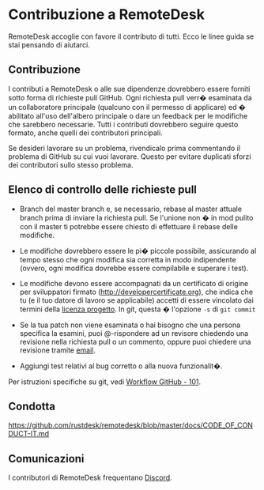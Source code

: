 # Contribuzione a RemoteDesk

RemoteDesk accoglie con favore il contributo di tutti.
Ecco le linee guida se stai pensando di aiutarci.

## Contribuzione

I contributi a RemoteDesk o alle sue dipendenze dovrebbero essere forniti sotto forma di richieste pull GitHub. 
Ogni richiesta pull verr� esaminata da un collaboratore principale (qualcuno con il permesso di applicare) ed � abilitato all'uso dell'albero principale o dare un feedback per le modifiche che sarebbero necessarie. 
Tutti i contributi dovrebbero seguire questo formato, anche quelli dei contributori principali.

Se desideri lavorare su un problema, rivendicalo prima commentando
il problema di GitHub su cui vuoi lavorare. 
Questo per evitare duplicati sforzi dei contributori sullo stesso problema.

## Elenco di controllo delle richieste pull

- Branch del master branch e, se necessario, rebase al master attuale branch prima di inviare la richiesta pull. 
  Se l'unione non � in mod pulito con il master ti potrebbe essere chiesto di effettuare il rebase delle modifiche.

- Le modifiche dovrebbero essere le pi� piccole possibile, assicurando al tempo stesso che ogni modifica sia corretta in modo indipendente (ovvero, ogni modifica dovrebbe essere compilabile e superare i test).

- Le modifiche devono essere accompagnati da un certificato di origine per sviluppatori firmato (http://developercertificate.org), che indica che tu (e il tuo datore di lavoro se applicabile) accetti di essere vincolato dai termini della [licenza progetto](../LICENCE). In git, questa � l'opzione `-s` di `git commit`

- Se la tua patch non viene esaminata o hai bisogno che una persona specifica la esamini, puoi @-rispondere ad un revisore chiedendo una revisione nella richiesta pull o un commento, oppure puoi chiedere una revisione tramite [email](mailto:info@remotedesk.com).

- Aggiungi test relativi al bug corretto o alla nuova funzionalit�.

Per istruzioni specifiche su git, vedi [Workflow GitHub - 101](https://github.com/servo/servo/wiki/GitHub-workflow).

## Condotta

https://github.com/rustdesk/remotedesk/blob/master/docs/CODE_OF_CONDUCT-IT.md

## Comunicazioni

I contributori di RemoteDesk frequentano [Discord](https://discord.gg/nDceKgxnkV).
